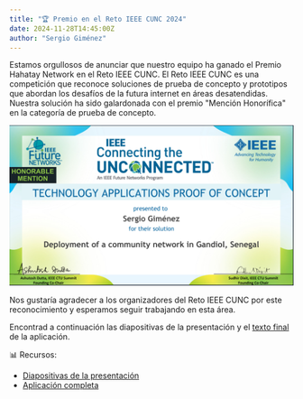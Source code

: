 ```yaml
---
title: "🏆 Premio en el Reto IEEE CUNC 2024"
date: 2024-11-28T14:45:00Z
author: "Sergio Giménez"
---
```


Estamos orgullosos de anunciar que nuestro equipo ha ganado el Premio Hahatay Network en el Reto IEEE CUNC. El Reto IEEE CUNC es una competición que reconoce soluciones de prueba de concepto y prototipos que abordan los desafíos de la futura internet en áreas desatendidas. Nuestra solución ha sido galardonada con el premio "Mención Honorífica" en la categoría de prueba de concepto.

![ieee_certificate](images/IEEE-CTU2024-winners-certificate-Sergio-Gimenez_1.png)

Nos gustaría agradecer a los organizadores del Reto IEEE CUNC por este reconocimiento y esperamos seguir trabajando en esta área.

Encontrad a continuación las diapositivas de la presentación y el [texto final](./files/Connected_the_unconnected_application_final.pdf) de la aplicación.

📊 Recursos:

* [Diapositivas de la presentación](files/IEEE-CTU-Presentation-Hahatay-Network.odp)
* [Aplicación completa](files/Connected_the_unconnected_application_final.pdf)


